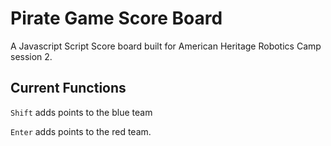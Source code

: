 # Pirate Game Score Board

A Javascript Script Score board built for American Heritage Robotics Camp session 2.

## Current Functions

`Shift` adds points to the blue team

`Enter` adds points to the red team.





